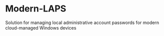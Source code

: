 # Modern-LAPS
Solution for managing local administrative account passwords for modern cloud-managed Windows devices
